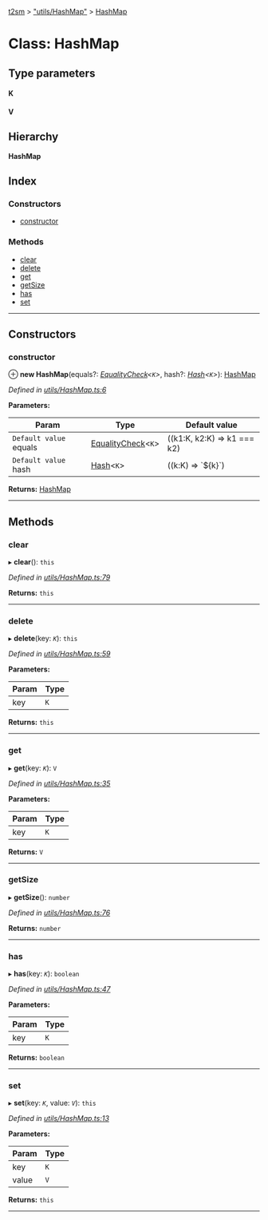 [t2sm](../README.md) > ["utils/HashMap"](../modules/_utils_hashmap_.md) > [HashMap](../classes/_utils_hashmap_.hashmap.md)

# Class: HashMap

## Type parameters
#### K 
#### V 
## Hierarchy

**HashMap**

## Index

### Constructors

* [constructor](_utils_hashmap_.hashmap.md#constructor)

### Methods

* [clear](_utils_hashmap_.hashmap.md#clear)
* [delete](_utils_hashmap_.hashmap.md#delete)
* [get](_utils_hashmap_.hashmap.md#get)
* [getSize](_utils_hashmap_.hashmap.md#getsize)
* [has](_utils_hashmap_.hashmap.md#has)
* [set](_utils_hashmap_.hashmap.md#set)

---

## Constructors

<a id="constructor"></a>

###  constructor

⊕ **new HashMap**(equals?: *[EqualityCheck](../modules/_utils_hashmap_.md#equalitycheck)<`K`>*, hash?: *[Hash](../modules/_utils_hashmap_.md#hash)<`K`>*): [HashMap](_utils_hashmap_.hashmap.md)

*Defined in [utils/HashMap.ts:6](https://github.com/soney/t2sm/blob/7b549e1/src/utils/HashMap.ts#L6)*

**Parameters:**

| Param | Type | Default value |
| ------ | ------ | ------ |
| `Default value` equals | [EqualityCheck](../modules/_utils_hashmap_.md#equalitycheck)<`K`> |  ((k1:K, k2:K) &#x3D;&gt; k1 &#x3D;&#x3D;&#x3D; k2) |
| `Default value` hash | [Hash](../modules/_utils_hashmap_.md#hash)<`K`> |  ((k:K) &#x3D;&gt; &#x60;${k}&#x60;) |

**Returns:** [HashMap](_utils_hashmap_.hashmap.md)

___

## Methods

<a id="clear"></a>

###  clear

▸ **clear**(): `this`

*Defined in [utils/HashMap.ts:79](https://github.com/soney/t2sm/blob/7b549e1/src/utils/HashMap.ts#L79)*

**Returns:** `this`

___
<a id="delete"></a>

###  delete

▸ **delete**(key: *`K`*): `this`

*Defined in [utils/HashMap.ts:59](https://github.com/soney/t2sm/blob/7b549e1/src/utils/HashMap.ts#L59)*

**Parameters:**

| Param | Type |
| ------ | ------ |
| key | `K` |

**Returns:** `this`

___
<a id="get"></a>

###  get

▸ **get**(key: *`K`*): `V`

*Defined in [utils/HashMap.ts:35](https://github.com/soney/t2sm/blob/7b549e1/src/utils/HashMap.ts#L35)*

**Parameters:**

| Param | Type |
| ------ | ------ |
| key | `K` |

**Returns:** `V`

___
<a id="getsize"></a>

###  getSize

▸ **getSize**(): `number`

*Defined in [utils/HashMap.ts:76](https://github.com/soney/t2sm/blob/7b549e1/src/utils/HashMap.ts#L76)*

**Returns:** `number`

___
<a id="has"></a>

###  has

▸ **has**(key: *`K`*): `boolean`

*Defined in [utils/HashMap.ts:47](https://github.com/soney/t2sm/blob/7b549e1/src/utils/HashMap.ts#L47)*

**Parameters:**

| Param | Type |
| ------ | ------ |
| key | `K` |

**Returns:** `boolean`

___
<a id="set"></a>

###  set

▸ **set**(key: *`K`*, value: *`V`*): `this`

*Defined in [utils/HashMap.ts:13](https://github.com/soney/t2sm/blob/7b549e1/src/utils/HashMap.ts#L13)*

**Parameters:**

| Param | Type |
| ------ | ------ |
| key | `K` |
| value | `V` |

**Returns:** `this`

___

